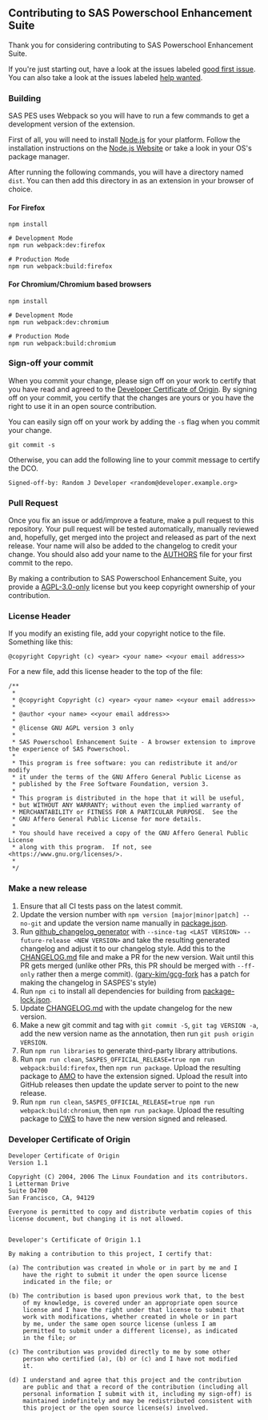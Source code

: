 ## Contributing to SAS Powerschool Enhancement Suite

Thank you for considering contributing to SAS Powerschool Enhancement Suite.

If you're just starting out, have a look at the issues labeled [good first issue](https://github.com/gary-kim/saspes/labels/good%20first%20issue). You can also take a look at the issues labeled [help wanted](https://github.com/gary-kim/saspes/labels/help%20wanted).

### Building
SAS PES uses Webpack so you will have to run a few commands to get a development version of the extension.

First of all, you will need to install [Node.js](https://nodejs.org/en/) for your platform. Follow the installation instructions on the [Node.js Website](https://nodejs.org/en/) or take a look in your OS's package manager.

After running the following commands, you will have a directory named `dist`. You can then add this directory in as an extension in your browser of choice.

#### For Firefox
```
npm install

# Development Mode
npm run webpack:dev:firefox

# Production Mode
npm run webpack:build:firefox
```

#### For Chromium/Chromium based browsers
```
npm install

# Development Mode
npm run webpack:dev:chromium

# Production Mode
npm run webpack:build:chromium
```

### Sign-off your commit

When you commit your change, please sign off on your work to certify that you have read and agreed to the [Developer Certificate of Origin](#developer-certificate-of-origin). By signing off on your commit, you certify that the changes are yours or you have the right to use it in an open source contribution.

You can easily sign off on your work by adding the `-s` flag when you commit your change.
```
git commit -s
```
Otherwise, you can add the following line to your commit message to certify the DCO.
```
Signed-off-by: Random J Developer <random@developer.example.org>
```

### Pull Request

Once you fix an issue or add/improve a feature, make a pull request to this repository. Your pull request will be tested automatically, manually reviewed and, hopefully, get merged into the project and released as part of the next release. Your name will also be added to the changelog to credit your change. You should also add your name to the [AUTHORS](AUTHORS) file for your first commit to the repo.

By making a contribution to SAS Powerschool Enhancement Suite, you provide a [AGPL-3.0-only](/LICENSE) license but you keep copyright ownership of your contribution.

### License Header

If you modify an existing file, add your copyright notice to the file. Something like this:
```
@copyright Copyright (c) <year> <your name> <<your email address>>
```
For a new file, add this license header to the top of the file:
```
/**
 *
 * @copyright Copyright (c) <year> <your name> <<your email address>>
 *
 * @author <your name> <<your email address>>
 *
 * @license GNU AGPL version 3 only
 *
 * SAS Powerschool Enhancement Suite - A browser extension to improve the experience of SAS Powerschool.
 *
 * This program is free software: you can redistribute it and/or modify
 * it under the terms of the GNU Affero General Public License as
 * published by the Free Software Foundation, version 3.
 *
 * This program is distributed in the hope that it will be useful,
 * but WITHOUT ANY WARRANTY; without even the implied warranty of
 * MERCHANTABILITY or FITNESS FOR A PARTICULAR PURPOSE.  See the
 * GNU Affero General Public License for more details.
 *
 * You should have received a copy of the GNU Affero General Public License
 * along with this program.  If not, see <https://www.gnu.org/licenses/>.
 *
 */
```

### Make a new release

1. Ensure that all CI tests pass on the latest commit.
2. Update the version number with `npm version [major|minor|patch] --no-git` and update the version name manually in [package.json](package.json).
3. Run [github_changelog_generator](https://github.com/github-changelog-generator/github-changelog-generator) with `--since-tag <LAST VERSION> --future-release <NEW VERSION>` and take the resulting generated changelog and adjust it to our changelog style. Add this to the [CHANGELOG.md](CHANGELOG.md) file and make a PR for the new version. Wait until this PR gets merged (unlike other PRs, this PR should be merged with `--ff-only` rather then a merge commit). ([gary-kim/gcg-fork](https://github.com/gary-kim/gcg-fork) has a patch for making the changelog in SASPES's style)
4. Run `npm ci` to install all dependencies for building from [package-lock.json](package-lock.json).
5. Update [CHANGELOG.md](CHANGELOG.md) with the update changelog for the new version.
6. Make a new git commit and tag with `git commit -S`,  `git tag VERSION -a`, add the new version name as the annotation, then run `git push origin VERSION`.
7. Run `npm run libraries` to generate third-party library attributions.
8. Run `npm run clean`, `SASPES_OFFICIAL_RELEASE=true npm run webpack:build:firefox`, then `npm run package`. Upload the resulting package to [AMO](https://addons.mozilla.org/en-US/developers/addons) to have the extension signed. Upload the result into GitHub releases then update the update server to point to the new release.
9. Run `npm run clean`, `SASPES_OFFICIAL_RELEASE=true npm run webpack:build:chromium`, then `npm run package`. Upload the resulting package to [CWS](https://chrome.google.com/webstore/developer/dashboard) to have the new version signed and released.

### Developer Certificate of Origin
```
Developer Certificate of Origin
Version 1.1

Copyright (C) 2004, 2006 The Linux Foundation and its contributors.
1 Letterman Drive
Suite D4700
San Francisco, CA, 94129

Everyone is permitted to copy and distribute verbatim copies of this
license document, but changing it is not allowed.


Developer's Certificate of Origin 1.1

By making a contribution to this project, I certify that:

(a) The contribution was created in whole or in part by me and I
    have the right to submit it under the open source license
    indicated in the file; or

(b) The contribution is based upon previous work that, to the best
    of my knowledge, is covered under an appropriate open source
    license and I have the right under that license to submit that
    work with modifications, whether created in whole or in part
    by me, under the same open source license (unless I am
    permitted to submit under a different license), as indicated
    in the file; or

(c) The contribution was provided directly to me by some other
    person who certified (a), (b) or (c) and I have not modified
    it.

(d) I understand and agree that this project and the contribution
    are public and that a record of the contribution (including all
    personal information I submit with it, including my sign-off) is
    maintained indefinitely and may be redistributed consistent with
    this project or the open source license(s) involved.

```
